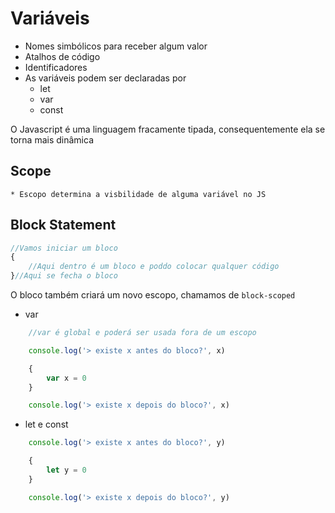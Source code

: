 # Variáveis

* Nomes simbólicos para receber algum valor
* Atalhos de código
* Identificadores
* As variáveis podem ser declaradas por
    - let
    - var
    - const

O Javascript é uma linguagem fracamente tipada, consequentemente ela se torna mais dinâmica

## Scope

    * Escopo determina a visbilidade de alguma variável no JS

## Block Statement
```js
//Vamos iniciar um bloco
{
    //Aqui dentro é um bloco e poddo colocar qualquer código
}//Aqui se fecha o bloco
```

O bloco também criará um novo escopo, chamamos de `block-scoped`

* var
```js
    //var é global e poderá ser usada fora de um escopo

    console.log('> existe x antes do bloco?', x)

    {
        var x = 0
    }

    console.log('> existe x depois do bloco?', x)
```
* let e const
```js
    console.log('> existe x antes do bloco?', y)

    {
        let y = 0
    }

    console.log('> existe x depois do bloco?', y)
```
